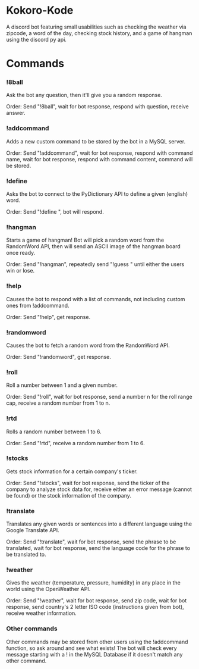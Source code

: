 # Kokoro-Kode
A discord bot featuring small usabilities such as checking the weather via zipcode, a word of the day, checking stock history, and a game of hangman using the discord py api.

# Commands

### !8ball

Ask the bot any question, then it'll give you a random response.

Order: Send "!8ball", wait for bot response, respond with question, receive answer.

### !addcommand

Adds a new custom command to be stored by the bot in a MySQL server.

Order: Send "!addcommand", wait for bot response, respond with command name, wait for bot response, respond with command content, command will be stored.

### !define

Asks the bot to connect to the PyDictionary API to define a given (english) word.

Order: Send "!define <word>", bot will respond.
  
### !hangman

Starts a game of hangman!  Bot will pick a random word from the RandomWord API, then will send an ASCII image of the hangman board once ready.

Order: Send "!hangman", repeatedly send "!guess <word>" until either the users win or lose.
  
### !help

Causes the bot to respond with a list of commands, not including custom ones from !addcommand.

Order: Send "!help", get response.

### !randomword

Causes the bot to fetch a random word from the RandomWord API.

Order: Send "!randomword", get response.

### !roll

Roll a number between 1 and a given number.

Order: Send "!roll", wait for bot response, send a number n for the roll range cap, receive a random number from 1 to n.

### !rtd

Rolls a random number between 1 to 6.

Order: Send "!rtd", receive a random number from 1 to 6.

### !stocks

Gets stock information for a certain company's ticker.

Order: Send "!stocks", wait for bot response, send the ticker of the company to analyze stock data for, receive either an error message (cannot be found) or the stock information of the company.

### !translate

Translates any given words or sentences into a different language using the Google Translate API.

Order: Send "!translate", wait for bot response, send the phrase to be translated, wait for bot response, send the language code for the phrase to be translated to.

### !weather

Gives the weather (temperature, pressure, humidity) in any place in the world using the OpenWeather API.

Order: Send "!weather", wait for bot response, send zip code, wait for bot response, send country's 2 letter ISO code (instructions given from bot), receive weather information.

### Other commands

Other commands may be stored from other users using the !addcommand function, so ask around and see what exists!  The bot will check every message starting with a ! in the MySQL Database if it doesn't match any other command.
